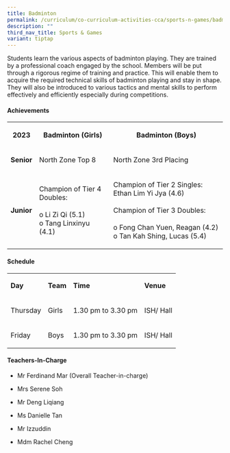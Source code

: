 ```yaml
---
title: Badminton
permalink: /curriculum/co-curriculum-activities-cca/sports-n-games/badminton/
description: ""
third_nav_title: Sports & Games
variant: tiptap
---
```

<p>Students learn the various aspects of badminton playing. They are trained
by a professional coach engaged by the school. Members will be put through
a rigorous regime of training and practice. This will enable them to acquire
the required technical skills of badminton playing and stay in shape. They
will also be introduced to various tactics and mental skills to perform
effectively and efficiently especially during competitions.</p>
<h4><strong>Achievements</strong></h4>
<table style="minWidth: 75px">
<colgroup>
<col>
<col>
<col>
</colgroup>
<tbody>
<tr>
<th rowspan="1" colspan="1">
<p>2023</p>
</th>
<th rowspan="1" colspan="1">
<p>Badminton (Girls)</p>
</th>
<th rowspan="1" colspan="1">
<p>Badminton (Boys)</p>
</th>
</tr>
<tr>
<td rowspan="1" colspan="1">
<p><strong>Senior</strong>
</p>
</td>
<td rowspan="1" colspan="1">
<p>North Zone Top 8</p>
</td>
<td rowspan="1" colspan="1">
<p>North Zone 3rd Placing</p>
</td>
</tr>
<tr>
<td rowspan="1" colspan="1">
<p><strong>Junior</strong>
</p>
</td>
<td rowspan="1" colspan="1">
<p>Champion of Tier 4 Doubles:
<br>
<br>o Li Zi Qi (5.1)
<br>o Tang Linxinyu (4.1)</p>
</td>
<td rowspan="1" colspan="1">
<p>Champion of Tier 2 Singles: Ethan Lim Yi Jya (4.6)
<br>
<br>Champion of Tier 3 Doubles:
<br>
<br>o Fong Chan Yuen, Reagan (4.2)
<br>o Tan Kah Shing, Lucas (5.4)</p>
</td>
</tr>
</tbody>
</table>
<h4><strong>Schedule</strong></h4>
<table style="minWidth: 100px">
<colgroup>
<col>
<col>
<col>
<col>
</colgroup>
<tbody>
<tr>
<td rowspan="1" colspan="1">
<p><strong>Day</strong>
</p>
</td>
<td rowspan="1" colspan="1">
<p><strong>Team</strong>
</p>
</td>
<td rowspan="1" colspan="1">
<p><strong>Time</strong>
</p>
</td>
<td rowspan="1" colspan="1">
<p><strong>Venue</strong>
</p>
</td>
</tr>
<tr>
<td rowspan="1" colspan="1">
<p>Thursday</p>
</td>
<td rowspan="1" colspan="1">
<p>Girls</p>
</td>
<td rowspan="1" colspan="1">
<p>1.30 pm to 3.30 pm</p>
</td>
<td rowspan="1" colspan="1">
<p>ISH/ Hall</p>
</td>
</tr>
<tr>
<td rowspan="1" colspan="1">
<p>Friday</p>
</td>
<td rowspan="1" colspan="1">
<p>Boys</p>
</td>
<td rowspan="1" colspan="1">
<p>1.30 pm to 3.30 pm</p>
</td>
<td rowspan="1" colspan="1">
<p>ISH/ Hall</p>
</td>
</tr>
</tbody>
</table>
<h4><strong>Teachers-In-Charge</strong></h4>
<ul data-tight="true" class="tight">
<li>
<p>Mr Ferdinand Mar (Overall Teacher-in-charge)</p>
</li>
<li>
<p>Mrs Serene Soh</p>
</li>
<li>
<p>Mr Deng Liqiang</p>
</li>
<li>
<p>Ms Danielle Tan</p>
</li>
<li>
<p>Mr Izzuddin</p>
</li>
<li>
<p>Mdm Rachel Cheng</p>
</li>
</ul>
<p></p>